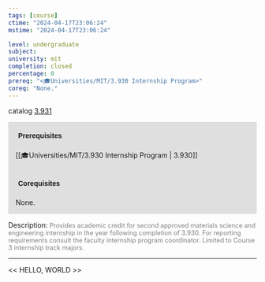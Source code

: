 ```yaml
---
tags: [course]
ctime: "2024-04-17T23:06:24"
mstime: "2024-04-17T23:06:24"

level: undergraduate
subject: 
university: mit
completion: closed
percentage: 0
prereq: "<🎓Universities/MIT/3.930 Internship Program>"
coreq: "None."
---
```


catalog [3.931](http://student.mit.edu/catalog/m3b.html#3.931)

<span style="display: block; padding: 15px; background-color: rgb(100, 100, 100, 0.2);"><font id="m_prereq2976_0" style="display: block; font-family: Arial, sans-serif; font-weight: bold; padding: 5px">Prerequisites</font><br><span id="prereq2976_0">[[🎓Universities/MIT/3.930 Internship Program | 3.930]]</span></span>
<span style="display: block; padding: 15px; background-color: rgb(100, 100, 100, 0.2);"><font id="m_coreq2976_0" style="display: block; font-family: Arial, sans-serif; font-weight: bold; padding: 5px">Corequisites</font><br><span id="coreq2976_0">None.</span></span>

<font style="">Description:</font>
<font style="color: grey; font-size: 0.8rem;">Provides academic credit for second approved materials science and engineering internship in the year following completion of 3.930. For reporting requirements consult the faculty internship program coordinator. Limited to Course 3 internship track majors.</font>



---

<< HELLO, WORLD >>
